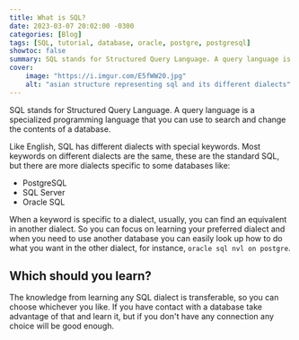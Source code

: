 ```yaml
---
title: What is SQL?
date: 2023-03-07 20:02:00 -0300
categories: [Blog]
tags: [SQL, tutorial, database, oracle, postgre, postgresql]
showtoc: false
summary: SQL stands for Structured Query Language. A query language is a specialized programming language that you can use to search and change the contents of a database.
cover:
    image: "https://i.imgur.com/E5fWW20.jpg"
    alt: "asian structure representing sql and its different dialects"
---
```


SQL stands for Structured Query Language. A query language is a specialized programming language that you can use to search and change the contents of a database.

Like English, SQL has different dialects with special keywords. Most keywords on different dialects are the same, these are the standard SQL, but there are more dialects specific to some databases like:

- PostgreSQL
- SQL Server
- Oracle SQL

When a keyword is specific to a dialect, usually, you can find an equivalent in another dialect. So you can focus on learning your preferred dialect and when you need to use another database you can easily look up how to do what you want in the other dialect, for instance, `oracle sql nvl on postgre`. 

## Which should you learn?

The knowledge from learning any SQL dialect is transferable, so you can choose whichever you like. If you have contact with a database take advantage of that and learn it, but if you don't have any connection any choice will be good enough.